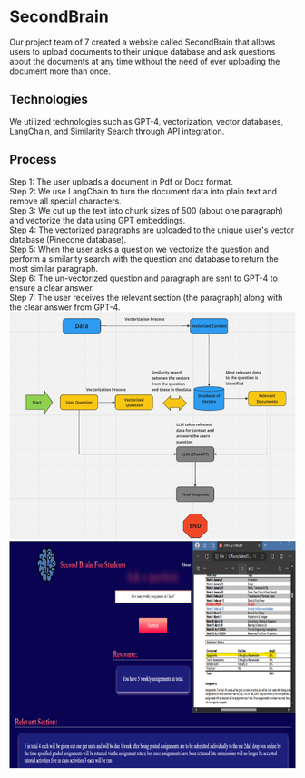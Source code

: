# SecondBrain
Our project  team of 7 created a website called SecondBrain that allows users to upload documents to their unique database and ask questions about the documents at any time without the need of ever uploading the document more than once.

## Technologies
We utilized technologies such as GPT-4, vectorization, vector databases, LangChain, and Similarity Search through API integration.

## Process 
Step 1: The user uploads a document in Pdf or Docx format.<br>
Step 2: We use LangChain to turn the document data into plain text and remove all special characters.<br>
Step 3: We cut up the text into chunk sizes of 500 (about one paragraph) and vectorize the data using GPT embeddings.<br>
Step 4: The vectorized paragraphs are uploaded to the unique user's vector database (Pinecone database).<br>
Step 5: When the user asks a question we vectorize the question and perform a similarity search with the question and database to return the most similar paragraph.<br>
Step 6: The un-vectorized question and paragraph are sent to GPT-4 to ensure a clear answer.<br>
Step 7: The user receives the relevant section (the paragraph) along with the clear answer from GPT-4.<be>
<img src="Images/Process.png" alt="Process" width="600" height="400">
<img src="Images/MainPage.png" alt="MainPage" width="800" height="400">

